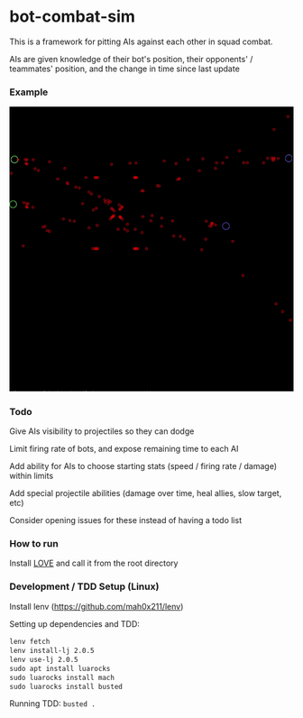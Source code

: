# bot-combat-sim

This is a framework for pitting AIs against each other in squad combat.

AIs are given knowledge of their bot's position, their opponents' / teammates' position, and the change in time since last update


### Example
![bot combat](misc/2v2.gif)

### Todo
Give AIs visibility to projectiles so they can dodge

Limit firing rate of bots, and expose remaining time to each AI

Add ability for AIs to choose starting stats (speed / firing rate / damage) within limits

Add special projectile abilities (damage over time, heal allies, slow target, etc)

Consider opening issues for these instead of having a todo list

### How to run
Install [LOVE](https://love2d.org/) and call it from the root directory

### Development / TDD Setup (Linux)
Install lenv (https://github.com/mah0x211/lenv)

Setting up dependencies and TDD:
```
lenv fetch
lenv install-lj 2.0.5
lenv use-lj 2.0.5
sudo apt install luarocks
sudo luarocks install mach
sudo luarocks install busted
```

Running TDD:
`busted .`
